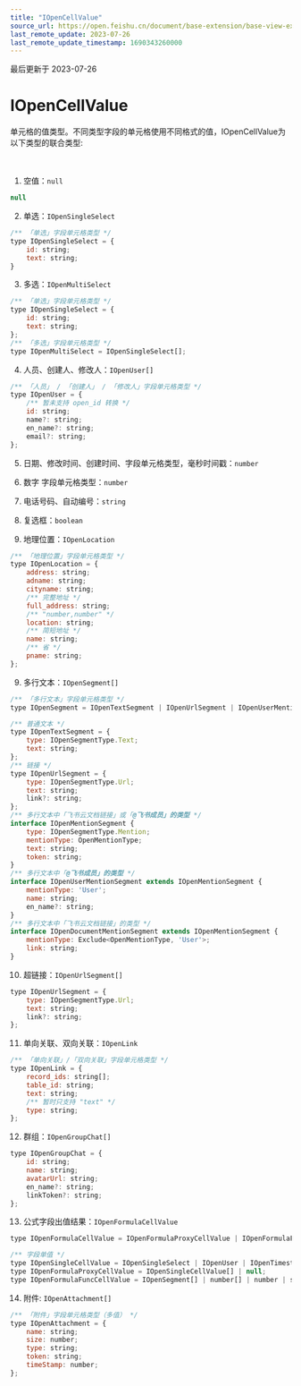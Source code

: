 ```yaml
---
title: "IOpenCellValue"
source_url: https://open.feishu.cn/document/base-extension/base-view-extensions/data-type/iopencellvalue
last_remote_update: 2023-07-26
last_remote_update_timestamp: 1690343260000
---
```

最后更新于 2023-07-26

# IOpenCellValue
单元格的值类型。不同类型字段的单元格使用不同格式的值，IOpenCellValue为以下类型的联合类型:
<br><br><br>
1. 空值：`null`
```js
null
```

2. 单选：`IOpenSingleSelect`
```js
/** 「单选」字段单元格类型 */
type IOpenSingleSelect = {
    id: string;
    text: string;
}
```

3. 多选：`IOpenMultiSelect`
```js
/** 「单选」字段单元格类型 */
type IOpenSingleSelect = {
    id: string;
    text: string;
};
/** 「多选」字段单元格类型 */
type IOpenMultiSelect = IOpenSingleSelect[];
```

4. 人员、创建人、修改人：`IOpenUser[]`
```js
/** 「人员」 / 「创建人」 / 「修改人」字段单元格类型 */
type IOpenUser = {
    /** 暂未支持 open_id 转换 */
    id: string;
    name?: string;
    en_name?: string;
    email?: string;
};
```

5. 日期、修改时间、创建时间、字段单元格类型，毫秒时间戳：`number`

6. 数字 字段单元格类型：`number`
7. 电话号码、自动编号：`string`
8. 复选框：`boolean`

8. 地理位置：`IOpenLocation`
```js
/** 「地理位置」字段单元格类型 */
type IOpenLocation = {
    address: string;
    adname: string;
    cityname: string;
    /** 完整地址 */
    full_address: string;
    /** "number,number" */
    location: string;
    /** 简短地址 */
    name: string;
    /** 省 */
    pname: string;
};
```
9. 多行文本：`IOpenSegment[]`
```js
/** 「多行文本」字段单元格类型 */
type IOpenSegment = IOpenTextSegment | IOpenUrlSegment | IOpenUserMentionSegment | IOpenDocumentMentionSegment;

/** 普通文本 */
type IOpenTextSegment = {
    type: IOpenSegmentType.Text;
    text: string;
};
/** 链接 */
type IOpenUrlSegment = {
    type: IOpenSegmentType.Url;
    text: string;
    link?: string;
};
/** 多行文本中「飞书云文档链接」或「@飞书成员」的类型 */
interface IOpenMentionSegment {
    type: IOpenSegmentType.Mention;
    mentionType: OpenMentionType;
    text: string;
    token: string;
}
/** 多行文本中「@飞书成员」的类型 */
interface IOpenUserMentionSegment extends IOpenMentionSegment {
    mentionType: 'User';
    name: string;
    en_name?: string;
}
/** 多行文本中「飞书云文档链接」的类型 */
interface IOpenDocumentMentionSegment extends IOpenMentionSegment {
    mentionType: Exclude<OpenMentionType, 'User'>;
    link: string;
}

```
10. 超链接：`IOpenUrlSegment[]`
```js
type IOpenUrlSegment = {
    type: IOpenSegmentType.Url;
    text: string;
    link?: string;
};
```
11. 单向关联、双向关联：`IOpenLink`
```js
/** 「单向关联」/「双向关联」字段单元格类型 */
type IOpenLink = {
    record_ids: string[];
    table_id: string;
    text: string;
    /** 暂时只支持 "text" */
    type: string;
};
```
12. 群组：`IOpenGroupChat[]`

```js
type IOpenGroupChat = {
    id: string;
    name: string;
    avatarUrl: string;
    en_name?: string;
    linkToken?: string;
};
```

13. 公式字段出值结果：`IOpenFormulaCellValue`
```js
type IOpenFormulaCellValue = IOpenFormulaProxyCellValue | IOpenFormulaFuncCellValue;

/** 字段单值 */
type IOpenSingleCellValue = IOpenSingleSelect | IOpenUser | IOpenTimestamp | IOpenNumber | IOpenCheckbox | IOpenAutoNumber | IOpenPhone | IOpenLocation | IOpenAttachment | IOpenSegment | IOpenUrlSegment | IOpenGroupChat | IOpenLink;
type IOpenFormulaProxyCellValue = IOpenSingleCellValue[] | null;
type IOpenFormulaFuncCellValue = IOpenSegment[] | number[] | number | string;
```

14. 附件: `IOpenAttachment[]`

```js
/** 「附件」字段单元格类型（多值） */
type IOpenAttachment = {
    name: string;
    size: number;
    type: string;
    token: string;
    timeStamp: number;
};
```
